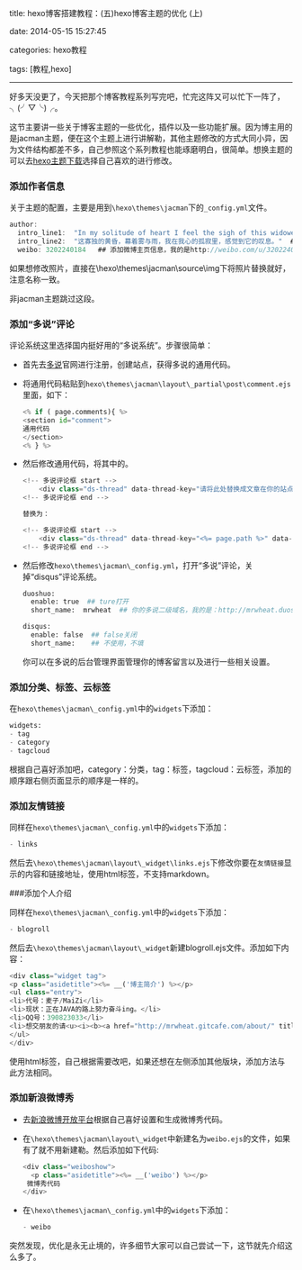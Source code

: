title: hexo博客搭建教程：(五)hexo博客主题的优化 (上)

date: 2014-05-15 15:27:45

categories: hexo教程

tags: [教程,hexo]

---

好多天没更了，今天把那个博客教程系列写完吧，忙完这阵又可以忙下一阵了，╮(╯▽╰)╭。

<!--more-->

这节主要讲一些关于博客主题的一些优化，插件以及一些功能扩展。因为博主用的是jacman主题，便在这个主题上进行讲解勒，其他主题修改的方式大同小异，因为文件结构都差不多，自己参照这个系列教程也能琢磨明白，很简单。想换主题的可以去[hexo主题下载](https://github.com/hexojs/hexo/wiki/Themes)选择自己喜欢的进行修改。

### 添加作者信息

关于主题的配置，主要是用到`\hexo\themes\jacman`下的`_config.yml`文件。

```objectivec
author:
  intro_line1:  "In my solitude of heart I feel the sigh of this widowed evening veiled with mist and rain."  ## 网站下方第一行显示的内容
  intro_line2:  "这寡独的黄昏，幕着雾与雨，我在我心的孤寂里，感觉到它的叹息。"  ## 网站下方第二行显示的内容
  weibo: 3202240184   ## 添加微博主页信息，我的是http://weibo.com/u/3202240184，就填3202240184。
```

如果想修改照片，直接在\hexo\themes\jacman\source\img下将照片替换就好，注意名称一致。

非jacman主题跳过这段。

### 添加“多说”评论

评论系统这里选择国内挺好用的“多说系统”。步骤很简单：

* 首先去[多说](http://duoshuo.com/)官网进行注册，创建站点，获得多说的通用代码。

* 将通用代码粘贴到`hexo\themes\jacman\layout\_partial\post\comment.ejs`里面，如下：

	```python
	<% if ( page.comments){ %>
	<section id="comment">
	通用代码
	</section>
	<% } %>
	```

* 然后修改通用代码，将其中的。

	```python
	<!-- 多说评论框 start -->
		<div class="ds-thread" data-thread-key="请将此处替换成文章在你的站点中的ID" data-title="请替换成文章的标题" data-url="请替换成文章的网址"></div>
	<!-- 多说评论框 end -->
	
	替换为：
	
	<!-- 多说评论框 start -->
		<div class="ds-thread" data-thread-key="<%= page.path %>" data-title="<%= page.title %>" data-url="<%= page.permalink %>"></div>
	<!-- 多说评论框 end -->
	```
	
* 然后修改`hexo\themes\jacman\_config.yml`，打开“多说”评论，关掉“disqus”评论系统。

	```python
	duoshuo: 
	  enable: true  ## ture打开
	  short_name:  mrwheat  ## 你的多说二级域名，我的是：http://mrwheat.duoshuo.com，所以就填mrwheat。

	disqus:
	  enable: false  ## false关闭
	  short_name:    ## 不使用，不填
	```

	你可以在多说的后台管理界面管理你的博客留言以及进行一些相关设置。

### 添加分类、标签、云标签

在`hexo\themes\jacman\_config.yml`中的`widgets`下添加：

```python
widgets:
- tag 
- category
- tagcloud
```

根据自己喜好添加吧，category：分类，tag：标签，tagcloud：云标签，添加的顺序跟右侧页面显示的顺序是一样的。

### 添加友情链接

同样在`hexo\themes\jacman\_config.yml`中的`widgets`下添加：

```python
- links
```

然后去`\hexo\themes\jacman\layout\_widget\links.ejs`下修改你要在`友情链接`显示的内容和链接地址，使用html标签，不支持markdown。

###添加个人介绍

同样在`hexo\themes\jacman\_config.yml`中的`widgets`下添加：

```python
- blogroll
```

然后去`\hexo\themes\jacman\layout\_widget`新建blogroll.ejs文件。添加如下内容：

```python
<div class="widget tag">
<p class="asidetitle"><%= __('博主简介') %></p>
<ul class="entry">
<li>代号：麦子/MaiZi</li>
<li>现状：正在JAVA的路上努力奋斗ing。</li>
<li>QQ号：390823033</li>
<li>想交朋友的请<u><i><b><a href="http://mrwheat.gitcafe.com/about/" title="about me" style="color:red">联系我</a></b></i></u>！欢迎美女来搭讪^_^！</li>
</ul>
</div>
```

使用html标签，自己根据需要改吧，如果还想在左侧添加其他版块，添加方法与此方法相同。

### 添加新浪微博秀

* 去[新浪微博开放平台](http://open.weibo.com/widget/weibotopic.php)根据自己喜好设置和生成微博秀代码。

* 在`\hexo\themes\jacman\layout\_widget`中新建名为`weibo.ejs`的文件，如果有了就不用新建勒。然后添加如下代码:
	
	```python
	<div class="weiboshow">
	  <p class="asidetitle"><%= __('weibo') %></p>
	 微博秀代码
	</div>
	```
	
* 在`\hexo\themes\jacman\_config.yml`中的`widgets`下添加：
	
	```python
	- weibo
	```

突然发现，优化是永无止境的，许多细节大家可以自己尝试一下，这节就先介绍这么多了。
